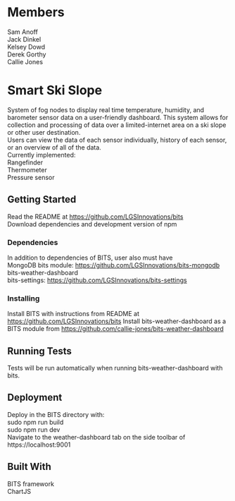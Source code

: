 # Members
Sam Anoff  
Jack Dinkel  
Kelsey Dowd  
Derek Gorthy  
Callie Jones

# Smart Ski Slope 

System of fog nodes to display real time temperature, humidity, and barometer sensor data on a user-friendly dashboard.
This system allows for collection and processing of data over a limited-internet area on a ski slope or other user destination.<br />
Users can view the data of each sensor individually, history of each sensor, or an overview of all of the data.<br />
Currently implemented:<br />
Rangefinder<br />
Thermometer<br />
Pressure sensor<br />

## Getting Started
Read the README at https://github.com/LGSInnovations/bits<br />
Download dependencies and development version of npm


### Dependencies
In addition to dependencies of BITS, user also must have<br />
MongoDB bits module: https://github.com/LGSInnovations/bits-mongodb<br />
bits-weather-dashboard<br />
bits-settings: https://github.com/LGSInnovations/bits-settings<br />

### Installing
Install BITS with instructions from README at https://github.com/LGSInnovations/bits
Install bits-weather-dashboard as a BITS module from https://github.com/callie-jones/bits-weather-dashboard


## Running Tests
Tests will be run automatically when running bits-weather-dashboard with bits.<br />


## Deployment
Deploy in the BITS directory with: <br />
sudo npm run build<br />
sudo npm run dev<br />
Navigate to the weather-dashboard tab on the side toolbar of https://localhost:9001

## Built With
BITS framework<br />
ChartJS
